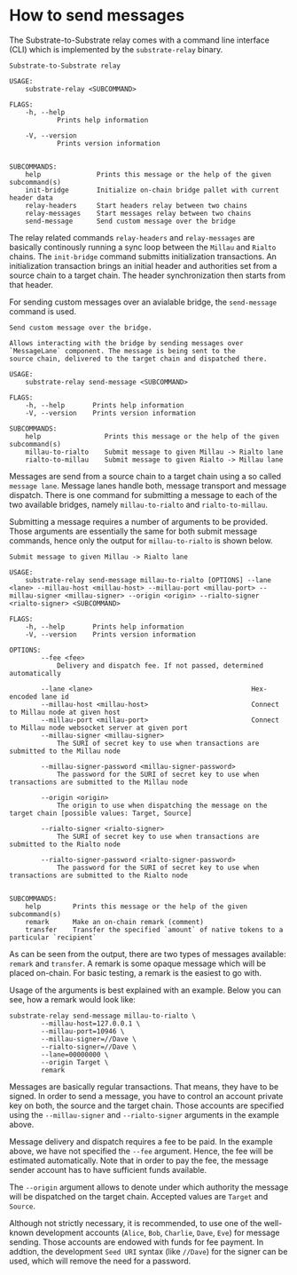 # How to send messages

The Substrate-to-Substrate relay comes with a command line interface (CLI) which is implemented
by the `substrate-relay` binary.

```
Substrate-to-Substrate relay

USAGE:
    substrate-relay <SUBCOMMAND>

FLAGS:
    -h, --help       
            Prints help information

    -V, --version    
            Prints version information


SUBCOMMANDS:
    help              Prints this message or the help of the given subcommand(s)
    init-bridge       Initialize on-chain bridge pallet with current header data
    relay-headers     Start headers relay between two chains
    relay-messages    Start messages relay between two chains
    send-message      Send custom message over the bridge
```
The relay related commands `relay-headers` and `relay-messages` are basically continously running a
sync loop between the `Millau` and `Rialto` chains. The `init-bridge` command submitts initialization
transactions. An initialization transaction brings an initial header and authorities set from a source
chain to a target chain. The header synchronization then starts from that header.

For sending custom messages over an avialable bridge, the `send-message` command is used.

```
Send custom message over the bridge.

Allows interacting with the bridge by sending messages over `MessageLane` component. The message is being sent to the
source chain, delivered to the target chain and dispatched there.

USAGE:
    substrate-relay send-message <SUBCOMMAND>

FLAGS:
    -h, --help       Prints help information
    -V, --version    Prints version information

SUBCOMMANDS:
    help                Prints this message or the help of the given subcommand(s)
    millau-to-rialto    Submit message to given Millau -> Rialto lane
    rialto-to-millau    Submit message to given Rialto -> Millau lane

```
Messages are send from a source chain to a target chain using a so called `message lane`. Message lanes handle
both, message transport and message dispatch. There is one command for submitting a message to each of the two
available bridges, namely `millau-to-rialto` and `rialto-to-millau`.

Submitting a message requires a number of arguments to be provided. Those arguments are essentially the same
for both submit message commands, hence only the output for `millau-to-rialto` is shown below.

```
Submit message to given Millau -> Rialto lane

USAGE:
    substrate-relay send-message millau-to-rialto [OPTIONS] --lane <lane> --millau-host <millau-host> --millau-port <millau-port> --millau-signer <millau-signer> --origin <origin> --rialto-signer <rialto-signer> <SUBCOMMAND>

FLAGS:
    -h, --help       Prints help information
    -V, --version    Prints version information

OPTIONS:
        --fee <fee>
            Delivery and dispatch fee. If not passed, determined automatically

        --lane <lane>                                        Hex-encoded lane id
        --millau-host <millau-host>                          Connect to Millau node at given host
        --millau-port <millau-port>                          Connect to Millau node websocket server at given port
        --millau-signer <millau-signer>
            The SURI of secret key to use when transactions are submitted to the Millau node

        --millau-signer-password <millau-signer-password>
            The password for the SURI of secret key to use when transactions are submitted to the Millau node

        --origin <origin>
            The origin to use when dispatching the message on the target chain [possible values: Target, Source]

        --rialto-signer <rialto-signer>
            The SURI of secret key to use when transactions are submitted to the Rialto node

        --rialto-signer-password <rialto-signer-password>
            The password for the SURI of secret key to use when transactions are submitted to the Rialto node


SUBCOMMANDS:
    help        Prints this message or the help of the given subcommand(s)
    remark      Make an on-chain remark (comment)
    transfer    Transfer the specified `amount` of native tokens to a particular `recipient`

```
As can be seen from the output, there are two types of messages available: `remark` and `transfer`.
A remark is some opaque message which will be placed on-chain. For basic testing, a remark is
the easiest to go with.

Usage of the arguments is best explained with an example. Below you can see, how a remark 
would look like:

```
substrate-relay send-message millau-to-rialto \
		--millau-host=127.0.0.1 \
		--millau-port=10946 \
		--millau-signer=//Dave \
		--rialto-signer=//Dave \
		--lane=00000000 \
		--origin Target \
		remark
```
Messages are basically regular transactions. That means, they have to be signed. In order
to send a message, you have to control an account private key on both, the source and
the target chain. Those accounts are specified using the `--millau-signer` and `--rialto-signer`
arguments in the example above. 

Message delivery and dispatch requires a fee to be paid. In the example above, we have not 
specified the `--fee` argument. Hence, the fee will be estimated automatically. Note that
in order to pay the fee, the message sender account has to have sufficient funds available.

The `--origin` argument allows to denote under which authority the message will be dispatched
on the target chain. Accepted values are `Target` and `Source`. 

Although not strictly necessary, it is recommended, to use one of the well-known development
accounts (`Alice`, `Bob`, `Charlie`, `Dave`, `Eve`) for message sending. Those accounts are
endowed with funds for fee payment. In addtion, the development `Seed URI` syntax
(like `//Dave`) for the signer can be used, which will remove the need for a password.
